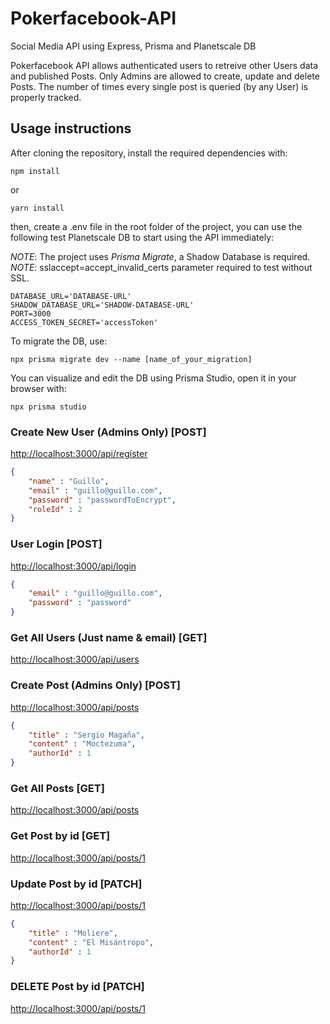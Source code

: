 # Pokerfacebook-API
Social Media API using Express, Prisma and Planetscale DB

Pokerfacebook API allows authenticated users to retreive other Users data and published Posts. Only Admins are allowed to create, update and delete Posts. 
The number of times every single post is queried (by any User) is properly tracked.


## Usage instructions

After cloning the repository, install the required dependencies with: 

```console
npm install
```
or 

```console
yarn install
```

then, create a .env file in the root folder of the project, you can use the following test Planetscale DB to start using the API immediately:

*NOTE*: The project uses *Prisma Migrate*, a Shadow Database is required.
<br/>
*NOTE*: sslaccept=accept_invalid_certs parameter required to test without SSL.

```env
DATABASE_URL='DATABASE-URL'
SHADOW_DATABASE_URL='SHADOW-DATABASE-URL'
PORT=3000
ACCESS_TOKEN_SECRET='accessToken'
```

To migrate the DB, use: 

```console
npx prisma migrate dev --name [name_of_your_migration]  
```

You can visualize and edit the DB using Prisma Studio, open it in your browser with:
```console
npx prisma studio
```

### Create New User (Admins Only)  [POST]
[http://localhost:3000/api/register](http://localhost:3000/api/register)
```json
{
	"name" : "Guillo",
	"email" : "guillo@guillo.com",
	"password" : "passwordToEncrypt",
	"roleId" : 2
}
```

### User Login  [POST] 
[http://localhost:3000/api/login](http://localhost:3000/api/login)
```json
{
	"email" : "guillo@guillo.com",
	"password" : "password"
}
```

### Get All Users (Just name & email)  [GET]
[http://localhost:3000/api/users](http://localhost:3000/api/users)


### Create Post (Admins Only)  [POST]
[http://localhost:3000/api/posts](http://localhost:3000/api/posts)
```json
{
	"title" : "Sergio Magaña",
	"content" : "Moctezuma",
	"authorId" : 1
}
```

### Get All Posts  [GET]
[http://localhost:3000/api/posts](http://localhost:3000/api/posts)

### Get Post by id  [GET]
[http://localhost:3000/api/posts/1](http://localhost:3000/api/posts/1)

### Update Post by id  [PATCH]
[http://localhost:3000/api/posts/1](http://localhost:3000/api/posts/1)

```json
{
	"title" : "Moliere",
	"content" : "El Misántropo",
	"authorId" : 1
}
```


### DELETE Post by id  [PATCH]
[http://localhost:3000/api/posts/1](http://localhost:3000/api/posts/1)
